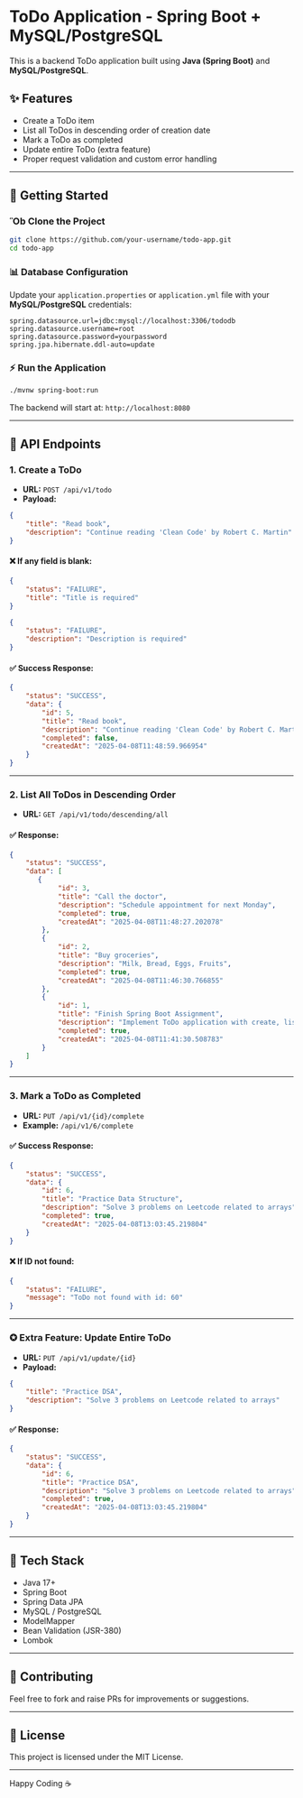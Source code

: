 # ToDo Application - Spring Boot + MySQL/PostgreSQL

This is a backend ToDo application built using **Java (Spring Boot)** and **MySQL/PostgreSQL**.

## ✨ Features

- Create a ToDo item
- List all ToDos in descending order of creation date
- Mark a ToDo as completed
- Update entire ToDo (extra feature)
- Proper request validation and custom error handling

---

## 🔧 Getting Started

### Ὃb Clone the Project
```bash
git clone https://github.com/your-username/todo-app.git
cd todo-app
```

### 📊 Database Configuration
Update your `application.properties` or `application.yml` file with your **MySQL/PostgreSQL** credentials:

```properties
spring.datasource.url=jdbc:mysql://localhost:3306/tododb
spring.datasource.username=root
spring.datasource.password=yourpassword
spring.jpa.hibernate.ddl-auto=update
```

### ⚡ Run the Application
```bash
./mvnw spring-boot:run
```

The backend will start at: `http://localhost:8080`

---

## 🔸 API Endpoints

### 1. Create a ToDo
- **URL:** `POST /api/v1/todo`
- **Payload:**
```json
{
    "title": "Read book",
    "description": "Continue reading 'Clean Code' by Robert C. Martin"
}
```

#### ❌ If any field is blank:
```json
{
    "status": "FAILURE",
    "title": "Title is required"
}
```
```json
{
    "status": "FAILURE",
    "description": "Description is required"
}
```

#### ✅ Success Response:
```json
{
    "status": "SUCCESS",
    "data": {
        "id": 5,
        "title": "Read book",
        "description": "Continue reading 'Clean Code' by Robert C. Martin",
        "completed": false,
        "createdAt": "2025-04-08T11:48:59.966954"
    }
}
```

---

### 2. List All ToDos in Descending Order
- **URL:** `GET /api/v1/todo/descending/all`

#### ✅ Response:
```json
{
    "status": "SUCCESS",
    "data": [
       {
            "id": 3,
            "title": "Call the doctor",
            "description": "Schedule appointment for next Monday",
            "completed": true,
            "createdAt": "2025-04-08T11:48:27.202078"
        },
        {
            "id": 2,
            "title": "Buy groceries",
            "description": "Milk, Bread, Eggs, Fruits",
            "completed": true,
            "createdAt": "2025-04-08T11:46:30.766855"
        },
        {
            "id": 1,
            "title": "Finish Spring Boot Assignment",
            "description": "Implement ToDo application with create, list, and update features",
            "completed": true,
            "createdAt": "2025-04-08T11:41:30.508783"
        }
    ]
}
```

---

### 3. Mark a ToDo as Completed
- **URL:** `PUT /api/v1/{id}/complete`
- **Example:** `/api/v1/6/complete`

#### ✅ Success Response:
```json
{
    "status": "SUCCESS",
    "data": {
        "id": 6,
        "title": "Practice Data Structure",
        "description": "Solve 3 problems on Leetcode related to arrays",
        "completed": true,
        "createdAt": "2025-04-08T13:03:45.219804"
    }
}
```

#### ❌ If ID not found:
```json
{
    "status": "FAILURE",
    "message": "ToDo not found with id: 60"
}
```

---

### ✪ Extra Feature: Update Entire ToDo
- **URL:** `PUT /api/v1/update/{id}`
- **Payload:**
```json
{
    "title": "Practice DSA",
    "description": "Solve 3 problems on Leetcode related to arrays"
}
```

#### ✅ Response:
```json
{
    "status": "SUCCESS",
    "data": {
        "id": 6,
        "title": "Practice DSA",
        "description": "Solve 3 problems on Leetcode related to arrays",
        "completed": true,
        "createdAt": "2025-04-08T13:03:45.219804"
    }
}
```

---

## 🌟 Tech Stack
- Java 17+
- Spring Boot
- Spring Data JPA
- MySQL / PostgreSQL
- ModelMapper
- Bean Validation (JSR-380)
- Lombok

---

## 🙏 Contributing
Feel free to fork and raise PRs for improvements or suggestions.

---

## 🚫 License
This project is licensed under the MIT License.

---

Happy Coding ☕

